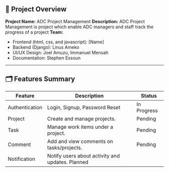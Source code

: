 ## 📘 Project Overview
**Project Name:** ADC Project Management
**Description:** ADC Project Management is project which enable ADC managers and staff track the progress of a project
**Team:** 
- Frontend (html, css, and javascript): [Name] 
- Backend (Django): Linus Ameko 
- UI/UX Design: Joel Amuzu, Immanuel Mensah
- Documentation: Stephen Essoun

---

## 🗂️ Features Summary
| Feature | Description | Status |
|---------|-------------|--------|
| Authentication | Login, Signup, Password Reset | In Progress |
| Project | Create and manage projects. | Pending |
| Task | Manage work items under a project. | Pending |
| Comment | Add and view comments on tasks/projects. | Pending |
| Notification | Notify users about activity and updates. Planned |
